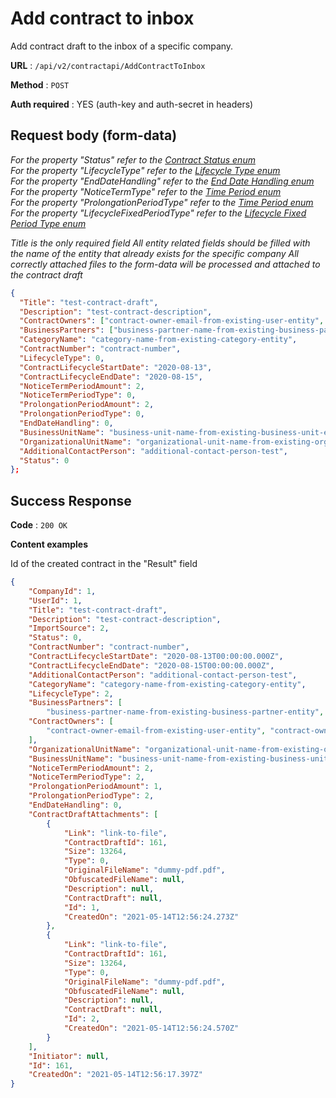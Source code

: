 # Add contract to inbox

Add contract draft to the inbox of a specific company.

**URL** : `/api/v2/contractapi/AddContractToInbox`

**Method** : `POST`

**Auth required** : YES (auth-key and auth-secret in headers)

## Request body (form-data)

*For the property "Status" refer to the [Contract Status enum](./enums/contract-status.md)*<br>
*For the property "LifecycleType" refer to the [Lifecycle Type enum](./enums/lifecycle-type.md)*<br>
*For the property "EndDateHandling" refer to the [End Date Handling enum](./enums/end-date-handling.md)*<br>
*For the property "NoticeTermType" refer to the [Time Period enum](./enums/time-period.md)*<br>
*For the property "ProlongationPeriodType" refer to the [Time Period enum](./enums/time-period.md)*<br>
*For the property "LifecycleFixedPeriodType" refer to the [Lifecycle Fixed Period Type enum](./enums/lifecycle-fixed-period-type.md)*<br>

*Title is the only required field*
*All entity related fields should be filled with the name of the entity that already exists for the specific company*
*All correctly attached files to the form-data will be processed and attached to the contract draft*

```json
{
  "Title": "test-contract-draft",
  "Description": "test-contract-description",
  "ContractOwners": ["contract-owner-email-from-existing-user-entity", "contract-owner-email-from-existing-user-entity"] (serialized array),
  "BusinessPartners": ["business-partner-name-from-existing-business-partner-entity", "business-partner-name-from-existing-business-partner-entity"] (serialized array),
  "CategoryName": "category-name-from-existing-category-entity",
  "ContractNumber": "contract-number",
  "LifecycleType": 0,
  "ContractLifecycleStartDate": "2020-08-13",
  "ContractLifecycleEndDate": "2020-08-15",
  "NoticeTermPeriodAmount": 2,
  "NoticeTermPeriodType": 0,
  "ProlongationPeriodAmount": 2,
  "ProlongationPeriodType": 0,
  "EndDateHandling": 0,
  "BusinessUnitName": "business-unit-name-from-existing-business-unit-entity",
  "OrganizationalUnitName": "organizational-unit-name-from-existing-organizational-unit-entity",
  "AdditionalContactPerson": "additional-contact-person-test",
  "Status": 0
};
```

## Success Response

**Code** : `200 OK`

**Content examples**

Id of the created contract in the "Result" field

```json
{
    "CompanyId": 1,
    "UserId": 1,
    "Title": "test-contract-draft",
    "Description": "test-contract-description",
    "ImportSource": 2,
    "Status": 0,
    "ContractNumber": "contract-number",
    "ContractLifecycleStartDate": "2020-08-13T00:00:00.000Z",
    "ContractLifecycleEndDate": "2020-08-15T00:00:00.000Z",
    "AdditionalContactPerson": "additional-contact-person-test",
    "CategoryName": "category-name-from-existing-category-entity",
    "LifecycleType": 2,
    "BusinessPartners": [
        "business-partner-name-from-existing-business-partner-entity", "business-partner-name-from-existing-business-partner-entity"    ],
    "ContractOwners": [
        "contract-owner-email-from-existing-user-entity", "contract-owner-email-from-existing-user-entity"
    ],
    "OrganizationalUnitName": "organizational-unit-name-from-existing-organizational-unit-entity",
    "BusinessUnitName": "business-unit-name-from-existing-business-unit-entity",
    "NoticeTermPeriodAmount": 2,
    "NoticeTermPeriodType": 2,
    "ProlongationPeriodAmount": 1,
    "ProlongationPeriodType": 2,
    "EndDateHandling": 0,
    "ContractDraftAttachments": [
        {
            "Link": "link-to-file",
            "ContractDraftId": 161,
            "Size": 13264,
            "Type": 0,
            "OriginalFileName": "dummy-pdf.pdf",
            "ObfuscatedFileName": null,
            "Description": null,
            "ContractDraft": null,
            "Id": 1,
            "CreatedOn": "2021-05-14T12:56:24.273Z"
        },
        {
            "Link": "link-to-file",
            "ContractDraftId": 161,
            "Size": 13264,
            "Type": 0,
            "OriginalFileName": "dummy-pdf.pdf",
            "ObfuscatedFileName": null,
            "Description": null,
            "ContractDraft": null,
            "Id": 2,
            "CreatedOn": "2021-05-14T12:56:24.570Z"
        }
    ],
    "Initiator": null,
    "Id": 161,
    "CreatedOn": "2021-05-14T12:56:17.397Z"
}
```

